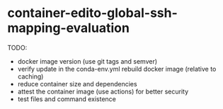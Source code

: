# container-edito-global-ssh-mapping-evaluation

TODO:
- docker image version (use git tags and semver)
- verify update in the conda-env.yml rebuild docker image (relative to caching)
- reduce container size and dependencies
- attest the container image (use actions) for better security
- test files and command existence
